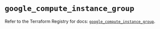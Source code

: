 # `google_compute_instance_group`

Refer to the Terraform Registry for docs: [`google_compute_instance_group`](https://registry.terraform.io/providers/hashicorp/google/6.36.0/docs/resources/compute_instance_group).
